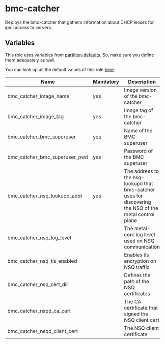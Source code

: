 # bmc-catcher

Deploys the bmc-catcher that gathers information about DHCP leases for ipmi access to servers.

## Variables

This role uses variables from [partition-defaults](/partition). So, make sure you define them adequately as well.

You can look up all the default values of this role [here](defaults/main.yaml).

| Name                          | Mandatory | Description                                                                                             |
|-------------------------------|-----------|---------------------------------------------------------------------------------------------------------|
| bmc_catcher_image_name        | yes       | Image version of the bmc-catcher                                                                        |
| bmc_catcher_image_tag         | yes       | Image tag of the bmc-catcher                                                                            |
| bmc_catcher_bmc_superuser     | yes       | Name of the BMC superuser                                                                               |
| bmc_catcher_bmc_superuser_pwd | yes       | Password of the BMC superuser                                                                           |
| bmc_catcher_nsq_lookupd_addr  | yes       | The address to the nsq-lookupd that bmc-catcher uses for discovering the NSQ of the metal control plane |
| bmc_catcher_nsq_log_level     |           | The metal-core log level used on NSQ communication                                                      |
| bmc_catcher_nsq_tls_enabled   |           | Enables tls encryption on NSQ traffic                                                                   |
| bmc_catcher_nsq_cert_dir      |           | Defines the path of the NSQ certificates                                                                |
| bmc_catcher_nsqd_ca_cert      |           | The CA certificate that signed the NSQ client cert                                                      |
| bmc_catcher_nsqd_client_cert  |           | The NSQ client certificate                                                                              |

